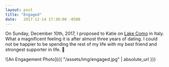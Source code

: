 ```yaml
---
layout: post
title: "Engaged"
date:   2017-12-14 17:30:00 -0500
---
```


On Sunday, December 10th, 2017, I proposed to Katie on [Lake Como][lake-como] in Italy. What a magnificent feeling it is after almost three years of dating. I could not be happier to be spending the rest of my life with my best friend and strongest supporter in life. 🥂

![An Engagement Photo]({{ "/assets/img/engaged.jpg" | absolute_url }})

[lake-como]: http://en.wikipedia.org/wiki/Lake_Como